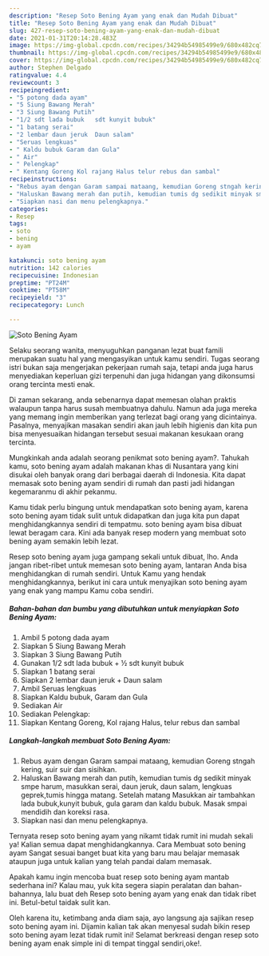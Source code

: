 ```yaml
---
description: "Resep Soto Bening Ayam yang enak dan Mudah Dibuat"
title: "Resep Soto Bening Ayam yang enak dan Mudah Dibuat"
slug: 427-resep-soto-bening-ayam-yang-enak-dan-mudah-dibuat
date: 2021-01-31T20:14:28.483Z
image: https://img-global.cpcdn.com/recipes/34294b54985499e9/680x482cq70/soto-bening-ayam-foto-resep-utama.jpg
thumbnail: https://img-global.cpcdn.com/recipes/34294b54985499e9/680x482cq70/soto-bening-ayam-foto-resep-utama.jpg
cover: https://img-global.cpcdn.com/recipes/34294b54985499e9/680x482cq70/soto-bening-ayam-foto-resep-utama.jpg
author: Stephen Delgado
ratingvalue: 4.4
reviewcount: 3
recipeingredient:
- "5 potong dada ayam"
- "5 Siung Bawang Merah"
- "3 Siung Bawang Putih"
- "1/2 sdt lada bubuk   sdt kunyit bubuk"
- "1 batang serai"
- "2 lembar daun jeruk  Daun salam"
- "Seruas lengkuas"
- " Kaldu bubuk Garam dan Gula"
- " Air"
- " Pelengkap"
- " Kentang Goreng Kol rajang Halus telur rebus dan sambal"
recipeinstructions:
- "Rebus ayam dengan Garam sampai mataang, kemudian Goreng stngah kering, suir suir dan sisihkan."
- "Haluskan Bawang merah dan putih, kemudian tumis dg sedikit minyak smpe harum, masukkan serai, daun jeruk, daun salam, lengkuas geprek,tumis hingga matang. Setelah matang Masukkan air tambahkan lada bubuk,kunyit bubuk, gula garam dan kaldu bubuk. Masak smpai mendidih dan koreksi rasa."
- "Siapkan nasi dan menu pelengkapnya."
categories:
- Resep
tags:
- soto
- bening
- ayam

katakunci: soto bening ayam 
nutrition: 142 calories
recipecuisine: Indonesian
preptime: "PT24M"
cooktime: "PT58M"
recipeyield: "3"
recipecategory: Lunch

---
```



![Soto Bening Ayam](https://img-global.cpcdn.com/recipes/34294b54985499e9/680x482cq70/soto-bening-ayam-foto-resep-utama.jpg)

Selaku seorang wanita, menyuguhkan panganan lezat buat famili merupakan suatu hal yang mengasyikan untuk kamu sendiri. Tugas seorang istri bukan saja mengerjakan pekerjaan rumah saja, tetapi anda juga harus menyediakan keperluan gizi terpenuhi dan juga hidangan yang dikonsumsi orang tercinta mesti enak.

Di zaman  sekarang, anda sebenarnya dapat memesan olahan praktis walaupun tanpa harus susah membuatnya dahulu. Namun ada juga mereka yang memang ingin memberikan yang terlezat bagi orang yang dicintainya. Pasalnya, menyajikan masakan sendiri akan jauh lebih higienis dan kita pun bisa menyesuaikan hidangan tersebut sesuai makanan kesukaan orang tercinta. 



Mungkinkah anda adalah seorang penikmat soto bening ayam?. Tahukah kamu, soto bening ayam adalah makanan khas di Nusantara yang kini disukai oleh banyak orang dari berbagai daerah di Indonesia. Kita dapat memasak soto bening ayam sendiri di rumah dan pasti jadi hidangan kegemaranmu di akhir pekanmu.

Kamu tidak perlu bingung untuk mendapatkan soto bening ayam, karena soto bening ayam tidak sulit untuk didapatkan dan juga kita pun dapat menghidangkannya sendiri di tempatmu. soto bening ayam bisa dibuat lewat beragam cara. Kini ada banyak resep modern yang membuat soto bening ayam semakin lebih lezat.

Resep soto bening ayam juga gampang sekali untuk dibuat, lho. Anda jangan ribet-ribet untuk memesan soto bening ayam, lantaran Anda bisa menghidangkan di rumah sendiri. Untuk Kamu yang hendak menghidangkannya, berikut ini cara untuk menyajikan soto bening ayam yang enak yang mampu Kamu coba sendiri.

<!--inarticleads1-->

##### Bahan-bahan dan bumbu yang dibutuhkan untuk menyiapkan Soto Bening Ayam:

1. Ambil 5 potong dada ayam
1. Siapkan 5 Siung Bawang Merah
1. Siapkan 3 Siung Bawang Putih
1. Gunakan 1/2 sdt lada bubuk + ½ sdt kunyit bubuk
1. Siapkan 1 batang serai
1. Siapkan 2 lembar daun jeruk + Daun salam
1. Ambil Seruas lengkuas
1. Siapkan  Kaldu bubuk, Garam dan Gula
1. Sediakan  Air
1. Sediakan  Pelengkap:
1. Siapkan  Kentang Goreng, Kol rajang Halus, telur rebus dan sambal




<!--inarticleads2-->

##### Langkah-langkah membuat Soto Bening Ayam:

1. Rebus ayam dengan Garam sampai mataang, kemudian Goreng stngah kering, suir suir dan sisihkan.
1. Haluskan Bawang merah dan putih, kemudian tumis dg sedikit minyak smpe harum, masukkan serai, daun jeruk, daun salam, lengkuas geprek,tumis hingga matang. Setelah matang Masukkan air tambahkan lada bubuk,kunyit bubuk, gula garam dan kaldu bubuk. Masak smpai mendidih dan koreksi rasa.
1. Siapkan nasi dan menu pelengkapnya.




Ternyata resep soto bening ayam yang nikamt tidak rumit ini mudah sekali ya! Kalian semua dapat menghidangkannya. Cara Membuat soto bening ayam Sangat sesuai banget buat kita yang baru mau belajar memasak ataupun juga untuk kalian yang telah pandai dalam memasak.

Apakah kamu ingin mencoba buat resep soto bening ayam mantab sederhana ini? Kalau mau, yuk kita segera siapin peralatan dan bahan-bahannya, lalu buat deh Resep soto bening ayam yang enak dan tidak ribet ini. Betul-betul taidak sulit kan. 

Oleh karena itu, ketimbang anda diam saja, ayo langsung aja sajikan resep soto bening ayam ini. Dijamin kalian tak akan menyesal sudah bikin resep soto bening ayam lezat tidak rumit ini! Selamat berkreasi dengan resep soto bening ayam enak simple ini di tempat tinggal sendiri,oke!.

